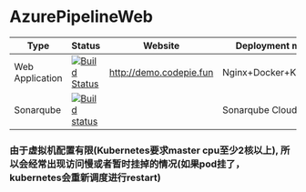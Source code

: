 # AzurePipelineWeb
Type | Status | Website | Deployment method
-|-|-|-
Web Application | [![Build Status](https://dev.azure.com/Zhiwen-Lin/AzurePipelineWeb/_apis/build/status/AzurePipelineWeb?branchName=master)](https://dev.azure.com/Zhiwen-Lin/AzurePipelineWeb/_build/latest?definitionId=3&branchName=master) | http://demo.codepie.fun | Nginx+Docker+Kubernetes
Sonarqube | [![Build status](https://dev.azure.com/Zhiwen-Lin/AzurePipelineWeb/_apis/build/status/Sonarqube-Azure)](https://dev.azure.com/Zhiwen-Lin/AzurePipelineWeb/_build/latest?definitionId=5) |  | Sonarqube Cloud

### 由于虚拟机配置有限(Kubernetes要求master cpu至少2核以上), 所以会经常出现访问慢或者暂时挂掉的情况(如果pod挂了，kubernetes会重新调度进行restart)

